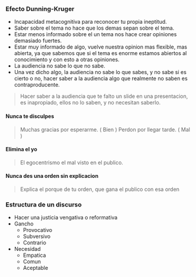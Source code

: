 ### Efecto Dunning-Kruger
- Incapacidad metacognitiva para reconocer tu propia ineptitud.
- Saber sobre el tema no hace que los demas sepan sobre el tema.
- Estar menos informado sobre el un tema nos hace crear opiniones demasiado fuertes.
- Estar muy informado de algo, vuelve nuestra opinion mas flexible, mas abierta, ya que sabemos que si el tema es enorme estamos abiertos al conocimiento y con esto a otras opiniones.
- La audiencia no sabe lo que no sabe.
- Una vez dicho algo, la audiencia no sabe lo que sabes, y no sabe si es cierto o no, hacer saber a la audiencia algo que realmente no saben es contraproducente.

> Hacer saber a la audiencia que te falto un slide en una presentacion, es inapropiado, ellos no lo saben, y no necesitan saberlo.


#### Nunca te disculpes
> Muchas gracias por esperarme. ( Bien )
> Perdon por llegar tarde. ( Mal )

#### Elimina el yo
> El egocentrismo el mal visto en el publico.

#### Nunca des una orden sin explicacion
> Explica el porque de tu orden, que gana el publico con esa orden

### Estructura de un discurso
- Hacer una justicia vengativa o reformativa
- Gancho
	- Provocativo
	- Subversivo
	- Contrario
- Necesidad
	- Empatica
	- Comun
	- Aceptable



